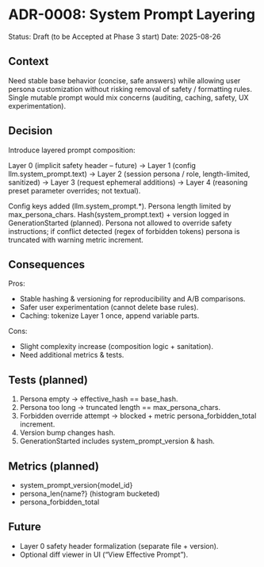 # ADR-0008: System Prompt Layering

Status: Draft (to be Accepted at Phase 3 start)
Date: 2025-08-26

## Context

Need stable base behavior (concise, safe answers) while allowing user persona customization without risking removal of safety / formatting rules. Single mutable prompt would mix concerns (auditing, caching, safety, UX experimentation).

## Decision

Introduce layered prompt composition:

Layer 0 (implicit safety header – future) -> Layer 1 (config llm.system_prompt.text) -> Layer 2 (session persona / role, length-limited, sanitized) -> Layer 3 (request ephemeral additions) -> Layer 4 (reasoning preset parameter overrides; not textual).

Config keys added (llm.system_prompt.*). Persona length limited by max_persona_chars. Hash(system_prompt.text) + version logged in GenerationStarted (planned). Persona not allowed to override safety instructions; if conflict detected (regex of forbidden tokens) persona is truncated with warning metric increment.

## Consequences

Pros:

- Stable hashing & versioning for reproducibility and A/B comparisons.
- Safer user experimentation (cannot delete base rules).
- Caching: tokenize Layer 1 once, append variable parts.

Cons:

- Slight complexity increase (composition logic + sanitation).
- Need additional metrics & tests.

## Tests (planned)

1. Persona empty -> effective_hash == base_hash.
2. Persona too long -> truncated length == max_persona_chars.
3. Forbidden override attempt -> blocked + metric persona_forbidden_total increment.
4. Version bump changes hash.
5. GenerationStarted includes system_prompt_version & hash.

## Metrics (planned)

- system_prompt_version{model_id}
- persona_len{name?} (histogram bucketed)
- persona_forbidden_total

## Future

- Layer 0 safety header formalization (separate file + version).
- Optional diff viewer in UI (“View Effective Prompt”).
